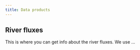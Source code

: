 ```yaml
---
title: Data products
---
```


## River fluxes

This is where you can get info about the river fluxes. We use ...
